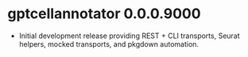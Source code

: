 # gptcellannotator 0.0.0.9000

* Initial development release providing REST + CLI transports, Seurat helpers, mocked transports, and pkgdown automation.
